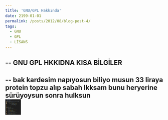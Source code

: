 ```yaml
---
title: 'GNU/GPL Hakkında'
date: 2199-01-01
permalink: /posts/2012/08/blog-post-4/
tags:
  - GNU
  - GPL
  - LİSANS
---
```

--
GNU GPL HKKIDNA KISA BİLGİLER
--


--
bak kardesim napıyosun biliyo musun 33 liraya protein topzu alıp sabah lkksam bunu heryerine sürüyoysun sonra hulksun
<br/><img src="/images/bubblegirdi.jpg" width="50" height="50">
--

